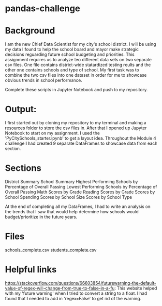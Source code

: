 # pandas-challenge

# Background
I am the new Chief Data Scientist for my city's school district. I will be using my data I found to help the school board and mayor make strategic decisions reguarding future school budgeting and priorities. This assignment requires us to analyze teo different data sets on two separate csv files. One file contains district-wide statardized testing reults and the other one contains schools and type of school. My first task was to combine the two csv files into one dataset in order for me to showcase obvious trends in school performance.

Complete these scripts in Jupyter Notebook and push to my repository.

# Output:
I first started out by cloning my repository to my terminal and making a resources folder to store the csv files in. After that I opened up Jupyter Notebook to start on my assignment. I used the 'PyCitySchools_starter.ipynb' to get a layout idea. Throughout the Module 4 challenge I had created 9 separate DataFrames to showcase data from each section.

# Sections
District Summary
School Summary
Highest Performing Schools by Percentage of Overall Passing
Lowest Performing Schools by Percentage of Overall Passing
Math Scores by Grade
Reading Scores by Grade
Scores by School Spending
Scores by School Size
Scores by School Type

At the end of completing all my DataFrames, I had to write an analysis on the trends that I saw that would help determine how schools would budget/prioritize in the future years. 

# Files
schools_complete.csv
students_complete.csv

# Helpful links
https://stackoverflow.com/questions/66603854/futurewarning-the-default-value-of-regex-will-change-from-true-to-false-in-a-fu: This website helped with my 'future warning' when I tried to convert a string to a float. I had found that I needed to add in 'regex=False' to get rid of the warning. 
